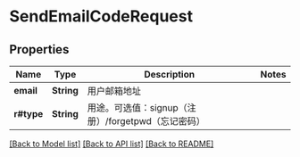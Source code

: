 # SendEmailCodeRequest

## Properties

Name | Type | Description | Notes
------------ | ------------- | ------------- | -------------
**email** | **String** | 用户邮箱地址 | 
**r#type** | **String** | 用途。可选值：signup（注册）/forgetpwd（忘记密码） | 

[[Back to Model list]](../README.md#documentation-for-models) [[Back to API list]](../README.md#documentation-for-api-endpoints) [[Back to README]](../README.md)


